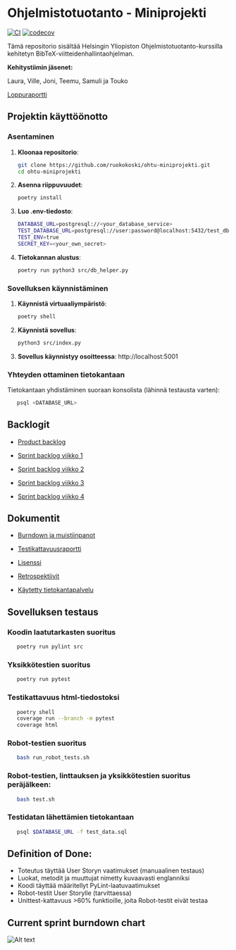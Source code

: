 # Ohjelmistotuotanto - Miniprojekti

[![CI](https://github.com/ruokokoski/ohtu-miniprojekti/actions/workflows/main.yml/badge.svg?branch=main)](https://github.com/ruokokoski/ohtu-miniprojekti/actions/workflows/main.yml)
[![codecov](https://codecov.io/gh/ruokokoski/ohtu-miniprojekti/graph/badge.svg?token=HF7SFV0DV0)](https://codecov.io/gh/ruokokoski/ohtu-miniprojekti)

Tämä repositorio sisältää Helsingin Yliopiston Ohjelmistotuotanto-kurssilla kehitetyn BibTeX-viitteidenhallintaohjelman.

**Kehitystiimin jäsenet:**

Laura, Ville, Joni, Teemu, Samuli ja Touko

[Loppuraportti](https://docs.google.com/document/d/1Cqcr4pUOMWcQT67TA7TweRkTe6GTQj4RRJQ38YbP_X0/edit?tab=t.0)

## Projektin käyttöönotto

### Asentaminen

1. **Kloonaa repositorio**:
   ```bash
   git clone https://github.com/ruokokoski/ohtu-miniprojekti.git
   cd ohtu-miniprojekti
   ```
2. **Asenna riippuvuudet**:
   ```bash
   poetry install
   ```
3. **Luo .env-tiedosto**:
   ```bash
   DATABASE_URL=postgresql://<your_database_service>
   TEST_DATABASE_URL=postgresql://user:password@localhost:5432/test_db
   TEST_ENV=true
   SECRET_KEY=<your_own_secret>
   ```
4. **Tietokannan alustus**:
   ```bash
   poetry run python3 src/db_helper.py
   ```

### Sovelluksen käynnistäminen

1. **Käynnistä virtuaaliympäristö**:
   ```bash
   poetry shell
   ```
2. **Käynnistä sovellus**:
   ```bash
   python3 src/index.py
   ```
3. **Sovellus käynnistyy osoitteessa**: http://localhost:5001

### Yhteyden ottaminen tietokantaan

Tietokantaan yhdistäminen suoraan konsolista (lähinnä testausta varten):
```bash
   psql <DATABASE_URL>
```

## Backlogit
* [Product backlog](https://github.com/users/ruokokoski/projects/3)

* [Sprint backlog viikko 1](https://github.com/users/ruokokoski/projects/5)

* [Sprint backlog viikko 2](https://github.com/users/ruokokoski/projects/6)

* [Sprint backlog viikko 3](https://github.com/users/ruokokoski/projects/7)

* [Sprint backlog viikko 4](https://github.com/users/ruokokoski/projects/8)

## Dokumentit

* [Burndown ja muistiinpanot](https://docs.google.com/spreadsheets/d/1luvy2gwmod2LeKPFvA8zie4YPotvT7EOjNS1cLOUY30/edit?gid=1923908994#gid=1923908994)

* [Testikattavuusraportti](https://app.codecov.io/gh/ruokokoski/ohtu-miniprojekti)

* [Lisenssi](https://github.com/ruokokoski/ohtu-miniprojekti/blob/main/LICENSE)

* [Retrospektiivit](https://github.com/ruokokoski/ohtu-miniprojekti/blob/main/retro.md)

* [Käytetty tietokantapalvelu](https://aiven.io/)

## Sovelluksen testaus

### Koodin laatutarkasten suoritus
```bash
   poetry run pylint src
```

### Yksikkötestien suoritus
```bash
   poetry run pytest
```

### Testikattavuus html-tiedostoksi
```bash
   poetry shell
   coverage run --branch -m pytest
   coverage html
```

### Robot-testien suoritus
```bash
   bash run_robot_tests.sh
```

### Robot-testien, linttauksen ja yksikkötestien suoritus peräjälkeen:
```bash
   bash test.sh
```

### Testidatan lähettämien tietokantaan
```bash
   psql $DATABASE_URL -f test_data.sql
```

## Definition of Done:
 - Toteutus täyttää User Storyn vaatimukset (manuaalinen testaus)
 - Luokat, metodit ja muuttujat nimetty kuvaavasti englanniksi
 - Koodi täyttää määritellyt PyLint-laatuvaatimukset
 - Robot-testit User Storylle (tarvittaessa)
 - Unittest-kattavuus >60% funktioille, joita Robot-testit eivät testaa

## Current sprint burndown chart
![Alt text](https://docs.google.com/spreadsheets/d/e/2PACX-1vSgmI9CcnHExwW76f3Iid2vBFtww8dJj3gGbKORF8bFOcxoj4qKHqvyHGiRsX7gq379fEPJEW54qcTe/pubchart?oid=1546569514&format=image)

